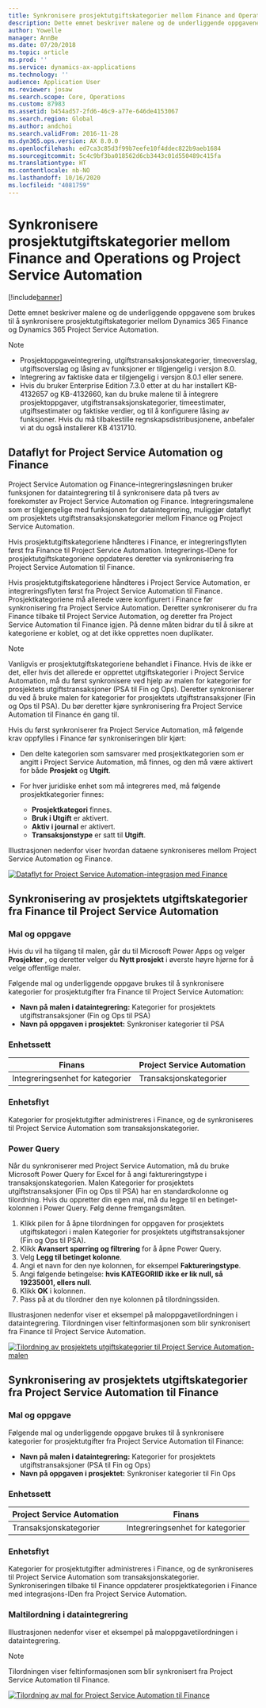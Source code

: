 ```yaml
---
title: Synkronisere prosjektutgiftskategorier mellom Finance and Operations og Project Service Automation
description: Dette emnet beskriver malene og de underliggende oppgavene som brukes til å synkronisere prosjektutgiftskategorier mellom Microsoft Dynamics 365 Finance og Dynamics 365 Project Service Automation.
author: Yowelle
manager: AnnBe
ms.date: 07/20/2018
ms.topic: article
ms.prod: ''
ms.service: dynamics-ax-applications
ms.technology: ''
audience: Application User
ms.reviewer: josaw
ms.search.scope: Core, Operations
ms.custom: 87983
ms.assetid: b454ad57-2fd6-46c9-a77e-646de4153067
ms.search.region: Global
ms.author: andchoi
ms.search.validFrom: 2016-11-28
ms.dyn365.ops.version: AX 8.0.0
ms.openlocfilehash: ed7ca3c85d3f99b7eefe10f4ddec822b9aeb1684
ms.sourcegitcommit: 5c4c9bf3ba018562d6cb3443c01d550489c415fa
ms.translationtype: HT
ms.contentlocale: nb-NO
ms.lasthandoff: 10/16/2020
ms.locfileid: "4081759"
---
```

# <a name="synchronize-project-expense-categories-between-finance-and-operations-and-project-service-automation"></a>Synkronisere prosjektutgiftskategorier mellom Finance and Operations og Project Service Automation

[!include[banner](../includes/banner.md)]

Dette emnet beskriver malene og de underliggende oppgavene som brukes til å synkronisere prosjektutgiftskategorier mellom Dynamics 365 Finance og Dynamics 365 Project Service Automation.

> [!NOTE]
> - Prosjektoppgaveintegrering, utgiftstransaksjonskategorier, timeoverslag, utgiftsoverslag og låsing av funksjoner er tilgjengelig i versjon 8.0.
> - Integrering av faktiske data er tilgjengelig i versjon 8.0.1 eller senere.
> - Hvis du bruker Enterprise Edition 7.3.0 etter at du har installert KB-4132657 og KB-4132660, kan du bruke malene til å integrere prosjektoppgaver, utgiftstransaksjonskategorier, timeestimater, utgiftsestimater og faktiske verdier, og til å konfigurere låsing av funksjoner. Hvis du må tilbakestille regnskapsdistribusjonene, anbefaler vi at du også installerer KB 4131710.

## <a name="data-flow-for-project-service-automation-and-finance"></a>Dataflyt for Project Service Automation og Finance

Project Service Automation og Finance-integreringsløsningen bruker funksjonen for dataintegrering til å synkronisere data på tvers av forekomster av Project Service Automation og Finance. Integreringsmalene som er tilgjengelige med funksjonen for dataintegrering, muliggjør dataflyt om prosjektets utgiftstransaksjonskategorier mellom Finance og Project Service Automation.

Hvis prosjektutgiftskategoriene håndteres i Finance, er integreringsflyten først fra Finance til Project Service Automation. Integrerings-IDene for prosjektutgiftskategoriene oppdateres deretter via synkronisering fra Project Service Automation til Finance.

Hvis prosjektutgiftskategoriene håndteres i Project Service Automation, er integreringsflyten først fra Project Service Automation til Finance. Prosjektkategoriene må allerede være konfigurert i Finance før synkronisering fra Project Service Automation. Deretter synkroniserer du fra Finance tilbake til Project Service Automation, og deretter fra Project Service Automation til Finance igjen. På denne måten bidrar du til å sikre at kategoriene er koblet, og at det ikke opprettes noen duplikater.

> [!NOTE]
> Vanligvis er prosjektutgiftskategoriene behandlet i Finance. Hvis de ikke er det, eller hvis det allerede er opprettet utgiftskategorier i Project Service Automation, må du først synkronisere ved hjelp av malen for kategorier for prosjektets utgiftstransaksjoner (PSA til Fin og Ops). Deretter synkroniserer du ved å bruke malen for kategorier for prosjektets utgiftstransaksjoner (Fin og Ops til PSA). Du bør deretter kjøre synkronisering fra Project Service Automation til Finance én gang til.
>
> Hvis du først synkroniserer fra Project Service Automation, må følgende krav oppfylles i Finance før synkroniseringen blir kjørt:
>
> - Den delte kategorien som samsvarer med prosjektkategorien som er angitt i Project Service Automation, må finnes, og den må være aktivert for både **Prosjekt** og **Utgift**.
> - For hver juridiske enhet som må integreres med, må følgende prosjektkategorier finnes:
>
>     - **Prosjektkategori** finnes. 
>     - **Bruk i Utgift** er aktivert.
>     - **Aktiv i journal** er aktivert.
>     - **Transaksjonstype** er satt til **Utgift**.

Illustrasjonen nedenfor viser hvordan dataene synkroniseres mellom Project Service Automation og Finance.

[![Dataflyt for Project Service Automation-integrasjon med Finance](./media/ProjectExpenseCategoriesFlow.png)](./media/ProjectExpenseCategoriesFlow.png)

## <a name="project-expense-category-synchronization-from-finance-to-project-service-automation"></a>Synkronisering av prosjektets utgiftskategorier fra Finance til Project Service Automation

### <a name="template-and-task"></a>Mal og oppgave

Hvis du vil ha tilgang til malen, går du til Microsoft Power Apps og velger **Prosjekter** , og deretter velger du **Nytt prosjekt** i øverste høyre hjørne for å velge offentlige maler.

Følgende mal og underliggende oppgave brukes til å synkronisere kategorier for prosjektutgifter fra Finance til Project Service Automation:

- **Navn på malen i dataintegrering:** Kategorier for prosjektets utgiftstransaksjoner (Fin og Ops til PSA)
- **Navn på oppgaven i prosjektet:** Synkroniser kategorier til PSA

### <a name="entity-set"></a>Enhetssett

| Finans                           | Project Service Automation |
|-----------------------------------|----------------------------|
| Integreringsenhet for kategorier | Transaksjonskategorier     |

### <a name="entity-flow"></a>Enhetsflyt

Kategorier for prosjektutgifter administreres i Finance, og de synkroniseres til Project Service Automation som transaksjonskategorier.

### <a name="power-query"></a>Power Query

Når du synkroniserer med Project Service Automation, må du bruke Microsoft Power Query for Excel for å angi faktureringstype i transaksjonskategorien. Malen Kategorier for prosjektets utgiftstransaksjoner (Fin og Ops til PSA) har en standardkolonne og tilordning. Hvis du oppretter din egen mal, må du legge til en betinget-kolonnen i Power Query. Følg denne fremgangsmåten.

1. Klikk pilen for å åpne tilordningen for oppgaven for prosjektets utgiftskategori i malen Kategorier for prosjektets utgiftstransaksjoner (Fin og Ops til PSA).
2. Klikk **Avansert spørring og filtrering** for å åpne Power Query.
2. Velg **Legg til betinget kolonne**.
3. Angi et navn for den nye kolonnen, for eksempel **Faktureringstype**.
4. Angi følgende betingelse: **hvis KATEGORIID ikke er lik null, så 19235001, ellers null**.
5. Klikk **OK** i kolonnen.
6. Pass på at du tilordner den nye kolonnen på tilordningssiden.

Illustrasjonen nedenfor viser et eksempel på maloppgavetilordningen i dataintegrering. Tilordningen viser feltinformasjonen som blir synkronisert fra Finance til Project Service Automation.

[![Tilordning av prosjektets utgiftskategorier til Project Service Automation-malen](./media/ProjectExpenseCategoriesToPSAMapping.jpg)](./media/ProjectExpenseCategoriesToPSAMapping.jpg)

## <a name="project-expense-category-synchronization-from-project-service-automation-to-finance"></a>Synkronisering av prosjektets utgiftskategorier fra Project Service Automation til Finance

### <a name="template-and-task"></a>Mal og oppgave

Følgende mal og underliggende oppgave brukes til å synkronisere kategorier for prosjektutgifter fra Project Service Automation til Finance:

- **Navn på malen i dataintegrering:** Kategorier for prosjektets utgiftstransaksjoner (PSA til Fin og Ops)
- **Navn på oppgaven i prosjektet:** Synkroniser kategorier til Fin Ops

### <a name="entity-set"></a>Enhetssett

| Project Service Automation | Finans                           |
|----------------------------|-----------------------------------|
| Transaksjonskategorier     | Integreringsenhet for kategorier |

### <a name="entity-flow"></a>Enhetsflyt

Kategorier for prosjektutgifter administreres i Finance, og de synkroniseres til Project Service Automation som transaksjonskategorier. Synkroniseringen tilbake til Finance oppdaterer prosjektkategorien i Finance med integrasjons-IDen fra Project Service Automation.

### <a name="template-mapping-in-data-integration"></a>Maltilordning i dataintegrering

Illustrasjonen nedenfor viser et eksempel på maloppgavetilordningen i dataintegrering.

> [!NOTE]
> Tilordningen viser feltinformasjonen som blir synkronisert fra Project Service Automation til Finance.

[![Tilordning av mal for Project Service Automation til Finance](./media/ProjectExpenseCategoriesToFinOpsMapping.jpg)](./media/ProjectExpenseCategoriesToFinOpsMapping.jpg)

